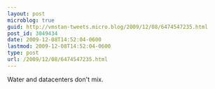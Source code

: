 ```yaml
---
layout: post
microblog: true
guid: http://vmstan-tweets.micro.blog/2009/12/08/6474547235.html
post_id: 3049434
date: 2009-12-08T14:52:04-0600
lastmod: 2009-12-08T14:52:04-0600
type: post
url: /2009/12/08/6474547235.html
---
```

Water and datacenters don't mix.
